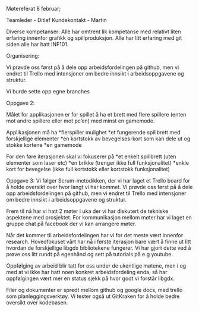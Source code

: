 
Møtereferat 8 februar;

Teamleder - Ditlef
Kundekontakt - Martin


Diverse kompetanser: 
Alle har omtrent lik kompetanse med relativt liten erfaring innenfor grafikk og spillproduksjon. Alle har litt erfaring med git siden alle har hatt INF101. 



Organisering:

Vi prøvde oss først på å dele opp arbeidsfordelingen på github, men vi endret til Trello med intensjoner om bedre innsikt i arbeidsoppgavene og struktur. 

Vi burde sette opp egne branches

Oppgave 2: 

Målet for applikasjonen er for spillet å ha et brett med flere spillere (enten mot andre spillere eller mot pc’en) med minst en gamemode.

Applikasjonen må ha
*flerspiller mulighet
*et fungerende spillbrett med forskjellige elementer
*en kortstokk av bevegelses-kort som kan dele ut og stokke kortene
*en gamemode

For den føre iterasjonen skal vi fokuserer på
*et enkelt spillbrett (uten elementer som laser etc)
*en brikke (trenger ikke full funksjonalitet) 
*enkle kort for bevegelse (ikke full kortstokk eller kortstokk funksjonalitet)

Oppgave 3:
Vi følger Scrum-metodikken, der vi har laget et Trello board for å holde oversikt over hvor langt vi har kommet. Vi prøvde oss først på å dele opp arbeidsfordelingen på github, men vi endret til Trello med intensjoner om bedre innsikt i arbeidsoppgavene og struktur. 

Frem til nå har vi hatt 2 møter i uka der vi har diskutert de tekniske aspektene med prosjektet. For kommunikasjon mellom møter har vi laget en gruppe chat på facebook der vi kan arrangere møter.

Når det kommer til arbeidsfordelingen har vi for det meste vært innenfor research. Hovedfokuset vårt har nå i første iterasjon bare vært å finne ut litt hvordan de forskjellige libgdx bibliotekene fungerer. Vi har gjort dette ved å prøve oss litt rundt på egenhånd og sett på tutorials på e.g youtube. 

Oppfølging av arbeid blir tatt for oss under de ukentlige møtene, men i og med at vi ikke har hatt noen konkret arbeidsfordeling enda, så har oppfølgingen vært mer en status sjekk på hvor godt vi forstår libgdx.

Filer og dokumenter er spredt mellom github og google docs, med trello som planleggingsverktøy. Vi tester også ut GitKraken for å holde bedre oversikt over kodebasen.
